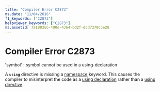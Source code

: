 ```yaml
---
title: "Compiler Error C2873"
ms.date: "11/04/2016"
f1_keywords: ["C2873"]
helpviewer_keywords: ["C2873"]
ms.assetid: 7a10036b-400e-4364-bd2f-dcd7370c5e28
---
```

# Compiler Error C2873

'symbol' : symbol cannot be used in a using-declaration

A **`using`** directive is missing a [namespace](../../cpp/namespaces-cpp.md) keyword. This causes the compiler to misinterpret the code as a [using declaration](../../cpp/using-declaration.md) rather than a [using directive](../../cpp/namespaces-cpp.md#using_directives).
